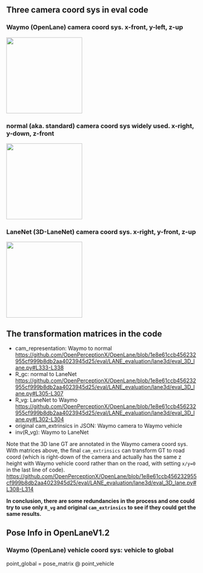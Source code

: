 ## Three camera coord sys in eval code
###  Waymo (OpenLane) camera coord sys. x-front, y-left, z-up
<img src=https://user-images.githubusercontent.com/84004614/186637017-3234346b-c2de-428f-b6b7-05e1730d2102.png  height = "200" />

###  normal (aka. standard) camera coord sys widely used. x-right, y-down, z-front
<img src=https://user-images.githubusercontent.com/84004614/186638119-c71123d6-c8f7-4df6-9950-fba3f444b229.png  height = "200" />

###  LaneNet (3D-LaneNet) camera coord sys. x-right, y-front, z-up
<img src=https://user-images.githubusercontent.com/84004614/186635860-0499b559-45d7-4386-a80f-d97c1996199b.png  height = "200"  />

##  The transformation matrices in the code

- cam_representation: Waymo to normal
https://github.com/OpenPerceptionX/OpenLane/blob/1e8e61ccb456232955cf999b8db2aa4023945d25/eval/LANE_evaluation/lane3d/eval_3D_lane.py#L333-L338
- R_gc: normal to LaneNet
https://github.com/OpenPerceptionX/OpenLane/blob/1e8e61ccb456232955cf999b8db2aa4023945d25/eval/LANE_evaluation/lane3d/eval_3D_lane.py#L305-L307
- R_vg: LaneNet to Waymo
https://github.com/OpenPerceptionX/OpenLane/blob/1e8e61ccb456232955cf999b8db2aa4023945d25/eval/LANE_evaluation/lane3d/eval_3D_lane.py#L302-L304
- original cam_extrinsics in JSON: Waymo camera to Waymo vehicle
- inv(R_vg): Waymo to LaneNet

Note that the 3D lane GT are annotated in the Waymo camera coord sys. With matrices above, the final `cam_extrinsics` can transform GT to road coord (which is right-down of the camera and actually has the same z height with Waymo vehicle coord rather than on the road, with setting `x/y=0` in the last line of code).
https://github.com/OpenPerceptionX/OpenLane/blob/1e8e61ccb456232955cf999b8db2aa4023945d25/eval/LANE_evaluation/lane3d/eval_3D_lane.py#L308-L314

**In conclusion, there are some redundancies in the process and one could try to use only `R_vg` and original `cam_extrinsics` to see if they could get the same results.**

## Pose Info in OpenLaneV1.2
### Waymo (OpenLane) vehicle coord sys: vehicle to global
point_global = pose_matrix @ point_vehicle
